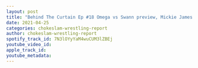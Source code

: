 ```yaml
---
layout: post
title: "Behind The Curtain Ep #18 Omega vs Swann preview, Mickie James care package is she trying to not burn bridges and Tom Lawler wins the NJPW Cup USA"
date: 2021-04-25
categories: chokeslam-wrestling-report
author: chokeslam-wrestling-report
spotify_track_id: 7N3lOYyYaM4wuCUM3lZBEj
youtube_video_id: 
apple_track_id: 
youtube_metadata: 
---
```

